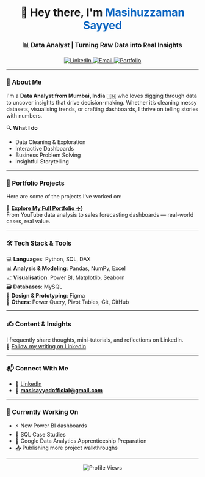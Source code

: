 <h1 align="center">👋 Hey there, I'm <span style="color:#0A66C2">Masihuzzaman Sayyed</span></h1>
<h3 align="center">📊 Data Analyst | Turning Raw Data into Real Insights</h3>

<p align="center">
  <a href="https://www.linkedin.com/in/masihuzzamansayyed/" target="_blank">
    <img alt="LinkedIn" src="https://img.shields.io/badge/LinkedIn-blue?style=flat&logo=linkedin&labelColor=blue">
  </a>
  <a href="mailto:masisayyedofficial@gmail.com">
    <img alt="Email" src="https://img.shields.io/badge/Email-grey?style=flat&logo=gmail">
  </a>
  <a href="https://masihuzzamansayyed.github.io/" target="_blank">
    <img alt="Portfolio" src="https://img.shields.io/badge/View Portfolio-orange?style=flat&logo=notion">
  </a>
</p>

---

### 🧠 About Me

I'm a **Data Analyst from Mumbai, India** 🇮🇳 who loves digging through data to uncover insights that drive decision-making. Whether it’s cleaning messy datasets, visualising trends, or crafting dashboards, I thrive on telling stories with numbers.

🔍 **What I do**  
- Data Cleaning & Exploration  
- Interactive Dashboards  
- Business Problem Solving  
- Insightful Storytelling

---

### 🚀 Portfolio Projects

Here are some of the projects I’ve worked on:

📌 **[Explore My Full Portfolio →](https://masihuzzamansayyed.github.io))**  
From YouTube data analysis to sales forecasting dashboards — real-world cases, real value.

---

### 🛠️ Tech Stack & Tools

💻 **Languages**: Python, SQL, DAX  
📊 **Analysis & Modeling**: Pandas, NumPy, Excel  
📈 **Visualisation**: Power BI, Matplotlib, Seaborn  
🗃️ **Databases**: MySQL  
🎨 **Design & Prototyping**: Figma  
🔧 **Others**: Power Query, Pivot Tables, Git, GitHub

---

### ✍️ Content & Insights

I frequently share thoughts, mini-tutorials, and reflections on LinkedIn.  
🔗 [Follow my writing on LinkedIn](https://www.linkedin.com/in/masihuzzamansayyed/)

---

### 📬 Connect With Me

- 💼 [LinkedIn](https://www.linkedin.com/in/masihuzzamansayyed/)  
- 📧 **masisayyedofficial@gmail.com**

---

### 🧩 Currently Working On

- ⚡ New Power BI dashboards  
- 🧠 SQL Case Studies  
- 📘 Google Data Analytics Apprenticeship Preparation  
- 📤 Publishing more project walkthroughs

---

<p align="center">
  <img src="https://komarev.com/ghpvc/?username=MasihuzzamanSayyed&label=Profile%20Views&color=0e75b6&style=flat" alt="Profile Views" />
</p>

